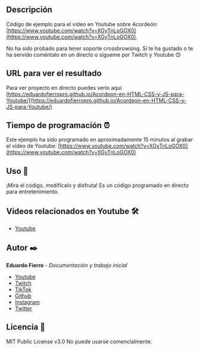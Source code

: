 ## Descripción
Código de ejemplo para el vídeo en Youtube sobre Acordeón: [https://www.youtube.com/watch?v=XGyTnLoGOX0](https://www.youtube.com/watch?v=XGyTnLoGOX0).

No ha sido probado para tener soporte crossbrowsing.
Si te ha gustado o te ha servido coméntalo en un directo o sígueme por Twitch y Youtube 😊

## URL para ver el resultado
Para ver proyecto en directo puedes verlo aquí [https://eduardofierropro.github.io/Acordeon-en-HTML-CSS-y-JS-para-Youtube/](https://eduardofierropro.github.io/Acordeon-en-HTML-CSS-y-JS-para-Youtube/)

## Tiempo de programación ⏰
Este ejemplo ha sido programado en aproximadamente 15 minutos al grabar el vídeo de Youtube: [https://www.youtube.com/watch?v=XGyTnLoGOX0](https://www.youtube.com/watch?v=XGyTnLoGOX0)

## Uso 🚀
¡Mira el código, modifícalo y disfruta!
Es un código programado en directo para entretenimiento.

## Vídeos relacionados en Youtube 🛠️

* [Youtube](https://www.youtube.com/watch?v=XGyTnLoGOX0)


## Autor ✒️
**Eduardo Fierro** - *Documentación y trabajo inicial*
* [Youtube](https://youtube.com/EduardoFierroPro)
* [Twitch](https://twitch.tv/eduardofierropro)
* [TikTok](https://www.tiktok.com/@eduardofierro.pro?)
* [Github](https://github.com/eduardofierropro)
* [Instagram](https://instagram.com/eduardofierro.pro)
* [Twitter](https://twitter.com/edfierropro)

## Licencia 📄
MIT Public License v3.0
No puede usarse comencialmente.